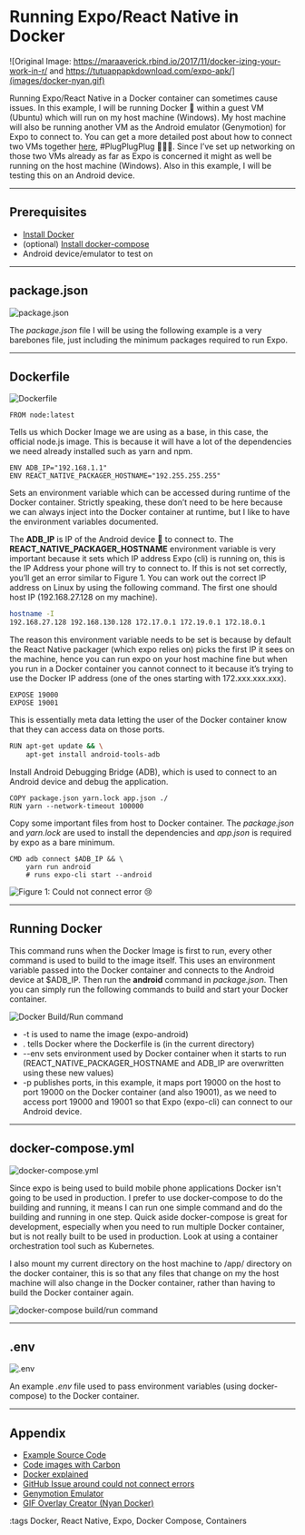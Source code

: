 # Running Expo/React Native in Docker

![Original Image: https://maraaverick.rbind.io/2017/11/docker-izing-your-work-in-r/ and https://tutuappapkdownload.com/expo-apk/](images/docker-nyan.gif)

Running Expo/React Native in a Docker container can sometimes cause issues. In this example, I will be running Docker 🐳 within a guest VM (Ubuntu) which will run on my host machine (Windows). My host machine will also be running another VM as the Android emulator (Genymotion) for Expo to connect to. You can get a more detailed post about how to connect two VMs together [here](https://medium.com/@hmajid2301/react-native-expo-with-virtualbox-and-genymotion-2b58f622d92b), #PlugPlugPlug 🔌🔌🔌. Since I’ve set up networking on those two VMs already as far as Expo is concerned it might as well be running on the host machine (Windows). Also in this example, I will be testing this on an Android device.

---------------------------------------------------------------------------------------------------

## Prerequisites

* [Install Docker](https://docs.docker.com/install/)
* (optional) [Install docker-compose](https://docs.docker.com/compose/install/)
* Android device/emulator to test on

---------------------------------------------------------------------------------------------------

## package.json

![package.json](images/package.png)

The _package.json_ file I will be using the following example is a very barebones file, just including the minimum packages required to run Expo.

---------------------------------------------------------------------------------------------------

## Dockerfile

![Dockerfile](images/dockerfile.png)

`FROM node:latest`

Tells us which Docker Image we are using as a base, in this case, the official node.js image. This is because it will have a lot of the dependencies we need already installed such as yarn and npm.

```text
ENV ADB_IP="192.168.1.1"
ENV REACT_NATIVE_PACKAGER_HOSTNAME="192.255.255.255"
```

Sets an environment variable which can be accessed during runtime of the Docker container. Strictly speaking, these don’t need to be here because we can always inject into the Docker container at runtime, but I like to have the environment variables documented.

The **ADB_IP** is IP of the Android device 📱 to connect to. The **REACT_NATIVE_PACKAGER_HOSTNAME** environment variable is very important because it sets which IP address Expo (cli) is running on, this is the IP Address your phone will try to connect to. If this is not set correctly, you’ll get an error similar to Figure 1. You can work out the correct IP address on Linux by using the following command. The first one should host IP (192.168.27.128 on my machine).

```bash
hostname -I
192.168.27.128 192.168.130.128 172.17.0.1 172.19.0.1 172.18.0.1
```

The reason this environment variable needs to be set is because by default the React Native packager (which expo relies on) picks the first IP it sees on the machine, hence you can run expo on your host machine fine but when you run in a Docker container you cannot connect to it because it’s trying to use the Docker IP address (one of the ones starting with 172.xxx.xxx.xxx).

```text
EXPOSE 19000
EXPOSE 19001
```

This is essentially meta data letting the user of the Docker container know that they can access data on those ports.

```bash
RUN apt-get update && \
    apt-get install android-tools-adb
```

Install Android Debugging Bridge (ADB), which is used to connect to an Android device and debug the application.

```text
COPY package.json yarn.lock app.json ./
RUN yarn --network-timeout 100000
```

Copy some important files from host to Docker container. The _package.json_ and _yarn.lock_ are used to install the dependencies and _app.json_ is required by expo as a bare minimum.

```text
CMD adb connect $ADB_IP && \
    yarn run android
    # runs expo-cli start --android
```

![Figure 1: Could not connect error 😢](images/error-emulator.png)

---------------------------------------------------------------------------------------------------

## Running Docker

This command runs when the Docker Image is first to run, every other command is used to build to the image itself. This uses an environment variable passed into the Docker container and connects to the Android device at $ADB_IP. Then run the **android** command in _package.json_. Then you can simply run the following commands to build and start your Docker container.

![Docker Build/Run command](images/docker-build.png)

* -t is used to name the image (expo-android)
* . tells Docker where the Dockerfile is (in the current directory)
* --env sets environment used by Docker container when it starts to run (REACT_NATIVE_PACKAGER_HOSTNAME and ADB_IP are overwritten using these new values)
* -p publishes ports, in this example, it maps port 19000 on the host to port 19000 on the Docker container (and also 19001), as we need to access port 19000 and 19001 so that Expo (expo-cli) can connect to our Android device.

---------------------------------------------------------------------------------------------------

## docker-compose.yml

![docker-compose.yml](images/docker-compose.png)

Since expo is being used to build mobile phone applications Docker isn't going to be used in production. I prefer to use docker-compose to do the building and running, it means I can run one simple command and do the building and running in one step. Quick aside docker-compose is great for development, especially when you need to run multiple Docker container, but is not really built to be used in production. Look at using a container orchestration tool such as Kubernetes.

I also mount my current directory on the host machine to /app/ directory on the docker container, this is so that any files that change on my the host machine will also change in the Docker container, rather than having to build the Docker container again.

![docker-compose build/run command](images/docker-compose-build.png)

---------------------------------------------------------------------------------------------------

## .env

![.env](images/.env.png)

An example _.env_ file used to pass environment variables (using docker-compose) to the Docker container.

---------------------------------------------------------------------------------------------------

## Appendix

* [Example Source Code](https://github.com/hmajid2301/medium/tree/master/Running%20Expo%20in%20Docker)
* [Code images with Carbon](https://carbon.now.sh/)
* [Docker explained](https://medium.freecodecamp.org/a-beginner-friendly-introduction-to-containers-vms-and-docker-79a9e3e119b)
* [GitHub Issue around could not connect errors](https://github.com/react-community/create-react-native-app/issues/81)
* [Genymotion Emulator](https://www.genymotion.com/)
* [GIF Overlay Creator (Nyan Docker)](https://ezgif.com/overlay)

:tags Docker, React Native, Expo, Docker Compose, Containers
